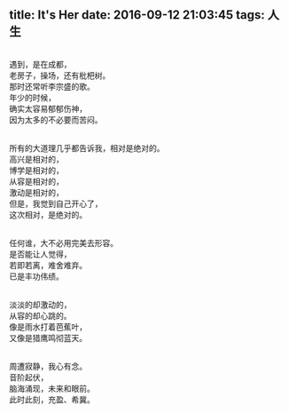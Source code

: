 title: It's Her
date: 2016-09-12 21:03:45
tags: 人生
---

<div>
<br>遇到，是在成都，
<BR>老房子，操场，还有枇杷树。
<br>那时还常听李宗盛的歌。
<BR>年少的时候，
<BR>确实太容易郁郁伤神，
<BR>因为太多的不必要而苦闷。

<BR>所有的大道理几乎都告诉我，相对是绝对的。
<BR>高兴是相对的，
<BR>博学是相对的，
<BR>从容是相对的，
<BR>激动是相对的，
<BR>但是，我觉到自己开心了，
<BR>这次相对，是绝对的。

<BR>任何谁，大不必用完美去形容。
<BR>是否能让人觉得，
<BR>若即若离，难舍难弃。
<br>已是丰功伟绩。

<BR>淡淡的却激动的，
<BR>从容的却心跳的。
<BR>像是雨水打着芭蕉叶，
<BR>又像是猎鹰鸣彻蓝天。

<BR>周遭寂静，我心有念。
<BR>音阶起伏，
<BR>脑海涌现，未来和眼前。
<BR>此时此刻，充盈、希冀。


</div>
 